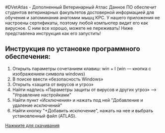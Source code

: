 #DVetAtlas - Дополненный Ветеринарный Атлас
Данное ПО обеспечит студентов ветеринарных факультетов достоверной информацией для обучения и запоминания анатомии мышц КРС.
У нашего приложения не настроены сертификаты, поэтому любой компьютер видит его как вирусное. С ним все хорошо, можете не переживать! Ниже представлена инструкция как его запустить!

## Инструкция по установке программного обеспечения:
1. Открыть параметры сочетанием клавиш: win + I (win — кнопка с изображением символа windows) 
2. В поиске ввести «безопасность Windows» 
3. Открыть «защита от вирусов и угроз» 
4. Найти надпись «Параметры защиты от вирусов и других угроз» --> "Управление настройками" 
5. Найти пункт «Исключения» и нажать под ней "Добавление и удаление исключений"  
6. Найти кнопку "+Добавить исключение", нажать на нее и выбрать установленный файл (ATLAS).

[Нажмите для скачивания](https://github.com/ssixvfivess/DVA/releases)
